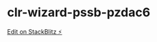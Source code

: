 # clr-wizard-pssb-pzdac6

[Edit on StackBlitz ⚡️](https://stackblitz.com/edit/clr-wizard-pssb-pzdac6)